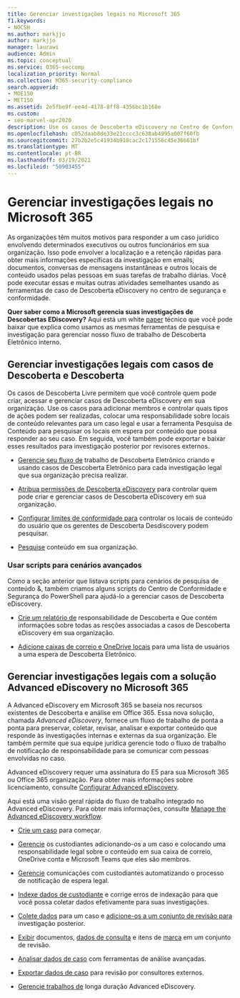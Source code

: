 ```yaml
---
title: Gerenciar investigações legais no Microsoft 365
f1.keywords:
- NOCSH
ms.author: markjjo
author: markjjo
manager: laurawi
audience: Admin
ms.topic: conceptual
ms.service: O365-seccomp
localization_priority: Normal
ms.collection: M365-security-compliance
search.appverid:
- MOE150
- MET150
ms.assetid: 2e5fbe9f-ee4d-4178-8ff8-4356bc1b168e
ms.custom:
- seo-marvel-apr2020
description: Use os casos de Descoberta eDiscovery no Centro de Conformidade & segurança no Office 365 para gerenciar a investigação legal da sua organização.
ms.openlocfilehash: c052daab8de33e21cccc3c638ab4995a007f60fb
ms.sourcegitcommit: 27b2b2e5c41934b918cac2c171556c45e36661bf
ms.translationtype: MT
ms.contentlocale: pt-BR
ms.lasthandoff: 03/19/2021
ms.locfileid: "50903455"
---
```

# <a name="manage-legal-investigations-in-microsoft-365"></a>Gerenciar investigações legais no Microsoft 365

As organizações têm muitos motivos para responder a um caso jurídico envolvendo determinados executivos ou outros funcionários em sua organização. Isso pode envolver a localização e a retenção rápidas para obter mais informações específicas da investigação em emails, documentos, conversas de mensagens instantâneas e outros locais de conteúdo usados pelas pessoas em suas tarefas de trabalho diárias. Você pode executar essas e muitas outras atividades semelhantes usando as ferramentas de caso de Descoberta eDiscovery no centro de segurança e conformidade.
  
**Quer saber como a Microsoft gerencia suas investigações de Descobertas EDiscovery?** Aqui está um white [paper](https://go.microsoft.com/fwlink/?linkid=852161) técnico que você pode baixar que explica como usamos as mesmas ferramentas de pesquisa e investigação para gerenciar nosso fluxo de trabalho de Descoberta Eletrônico interno.

## <a name="manage-legal-investigations-with-ediscovery-cases"></a>Gerenciar investigações legais com casos de Descoberta e Descoberta

Os casos de Descoberta Livre permitem que você controle quem pode criar, acessar e gerenciar casos de Descoberta eDiscovery em sua organização. Use os casos para adicionar membros e controlar quais tipos de ações podem ser realizadas, colocar uma responsabilidade sobre locais de conteúdo relevantes para um caso legal e usar a ferramenta Pesquisa de Conteúdo para pesquisar os locais em espera por conteúdo que possa responder ao seu caso. Em seguida, você também pode exportar e baixar esses resultados para investigação posterior por revisores externos.
  
- [Gerencie seu fluxo de](./get-started-core-ediscovery.md) trabalho de Descoberta Eletrônico criando e usando casos de Descoberta Eletrônico para cada investigação legal que sua organização precisa realizar.

- [Atribua permissões de Descoberta eDiscovery](assign-ediscovery-permissions.md) para controlar quem pode criar e gerenciar casos de Descoberta eDiscovery em sua organização.

- [Configurar limites de conformidade para](set-up-compliance-boundaries.md) controlar os locais de conteúdo do usuário que os gerentes de Descoberta Desdiscovery podem pesquisar.

- [Pesquise](search-for-content.md) conteúdo em sua organização.

### <a name="use-scripts-for-advanced-scenarios"></a>Usar scripts para cenários avançados

Como a seção anterior que listava scripts para cenários de pesquisa de conteúdo &, também criamos alguns scripts do Centro de Conformidade e Segurança do PowerShell para ajudá-lo a gerenciar casos de Descoberta eDiscovery.
  
- [Crie um relatório de](create-a-report-on-holds-in-ediscovery-cases.md) responsabilidade de Descoberta e Que contém informações sobre todas as resções associadas a casos de Descoberta eDiscovery em sua organização.

- [Adicione caixas de correio e OneDrive locais](use-a-script-to-add-users-to-a-hold-in-ediscovery.md) para uma lista de usuários a uma espera de Descoberta Eletrônico.
  
## <a name="manage-legal-investigations-with-the-advanced-ediscovery-solution-in-microsoft-365"></a>Gerenciar investigações legais com a solução Advanced eDiscovery no Microsoft 365

A Advanced eDiscovery em Microsoft 365 se baseia nos recursos existentes de Descoberta e análise em Office 365. Essa nova solução, chamada *Advanced eDiscovery*, fornece um fluxo de trabalho de ponta a ponta para preservar, coletar, revisar, analisar e exportar conteúdo que responde às investigações internas e externas da sua organização. Ele também permite que sua equipe jurídica gerencie todo o fluxo de trabalho de notificação de responsabilidade para se comunicar com pessoas envolvidas no caso.

Advanced eDiscovery requer uma assinatura do E5 para sua Microsoft 365 ou Office 365 organização. Para obter mais informações sobre licenciamento, consulte [Configurar Advanced eDiscovery](get-started-with-advanced-ediscovery.md#step-1-verify-and-assign-appropriate-licenses).

Aqui está uma visão geral rápida do fluxo de trabalho integrado no Advanced eDiscovery. Para obter mais informações, consulte [Manage the Advanced eDiscovery workflow](create-and-manage-advanced-ediscoveryv2-case.md#manage-the-workflow).

- [Crie um caso](create-and-manage-advanced-ediscoveryv2-case.md#create-a-case) para começar.

- [Gerencie](managing-custodians.md) os custodiantes adicionando-os a um caso e colocando uma responsabilidade legal sobre o conteúdo em sua caixa de correio, OneDrive conta e Microsoft Teams que eles são membros.

- [Gerencie](managing-custodian-communications.md) comunicações com custodiantes automatizando o processo de notificação de espera legal.

- [Indexe dados de custodiante](processing-data-for-case.md) e corrige erros de indexação para que você possa coletar dados efetivamente para suas investigações.

- [Colete dados](collecting-data-for-ediscovery.md) para um caso e [adicione-os a um conjunto de revisão para](collecting-data-for-ediscovery.md#add-search-results-to-a-review-set) investigação posterior.

- [Exibir](view-documents-in-review-set.md) documentos, [dados de consulta](review-set-search.md) e itens de [marca](tagging-documents.md) em um conjunto de revisão.

- [Analisar dados de caso](analyzing-data-in-review-set.md) com ferramentas de análise avançadas.

- [Exportar dados de caso](exporting-data-ediscover20.md) para revisão por consultores externos.

- [Gerencie trabalhos de](managing-jobs-ediscovery20.md) longa duração Advanced eDiscovery.